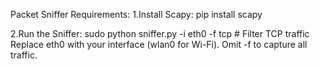 Packet Sniffer Requirements: 
1.Install Scapy:
pip install scapy

2.Run the Sniffer:
sudo python sniffer.py -i eth0 -f tcp  # Filter TCP traffic
Replace eth0 with your interface (wlan0 for Wi-Fi).
Omit -f to capture all traffic.
